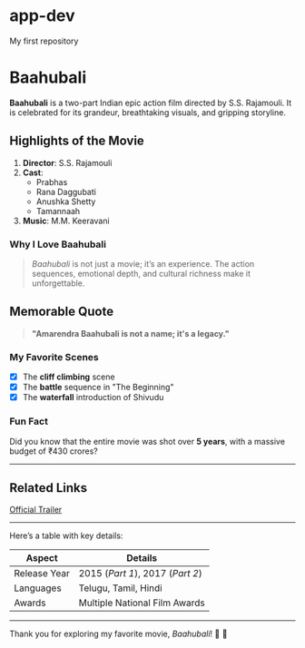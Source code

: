 # app-dev
My first repository


# Baahubali  
**Baahubali** is a two-part Indian epic action film directed by S.S. Rajamouli. It is celebrated for its grandeur, breathtaking visuals, and gripping storyline.  

## Highlights of the Movie  
1. **Director**: S.S. Rajamouli  
2. **Cast**:  
   - Prabhas  
   - Rana Daggubati  
   - Anushka Shetty  
   - Tamannaah  
3. **Music**: M.M. Keeravani  

### Why I Love Baahubali  
> *Baahubali* is not just a movie; it’s an experience. The action sequences, emotional depth, and cultural richness make it unforgettable.  

## Memorable Quote  
> **"Amarendra Baahubali is not a name; it's a legacy."**  

### My Favorite Scenes  
- [x] The **cliff climbing** scene  
- [x] The **battle** sequence in "The Beginning"  
- [x] The **waterfall** introduction of Shivudu  

### Fun Fact  
Did you know that the entire movie was shot over **5 years**, with a massive budget of ₹430 crores?  

---

## Related Links  
[Official Trailer](https://www.youtube.com/watch?v=sOEg_YZQsTI)  

---

Here’s a table with key details:  

| **Aspect**       | **Details**        |  
|-------------------|--------------------|  
| Release Year      | 2015 (*Part 1*), 2017 (*Part 2*) |  
| Languages         | Telugu, Tamil, Hindi |  
| Awards            | Multiple National Film Awards |  

---

Thank you for exploring my favorite movie, *Baahubali*! :crown: :movie_camera:  
